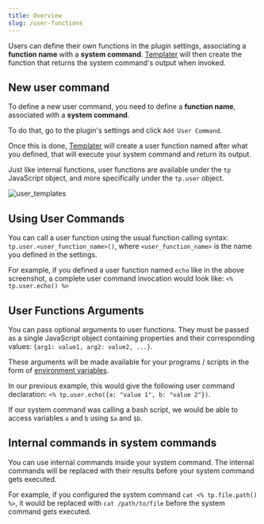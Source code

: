 ```yaml
---
title: Overview
slug: /user-functions
---
```


Users can define their own functions in the plugin settings, associating a **function name** with a **system command**. [Templater](https://github.com/SilentVoid13/Templater) will then create the function that returns the system command's output when invoked.

## New user command

To define a new user command, you need to define a **function name**, associated with a **system command**. 

To do that, go to the plugin's settings and click `Add User Command`.

Once this is done, [Templater](https://github.com/SilentVoid13/Templater) will create a user function named after what you defined, that will execute your system command and return its output.

Just like internal functions, user functions are available under the `tp` JavaScript object, and more specifically under the `tp.user` object.

![user_templates](/img/templater_user_templates.png)

## Using User Commands

You can call a user function using the usual function calling syntax: `tp.user.<user_function_name>()`, where `<user_function_name>` is the name you defined in the settings. 

For example, if you defined a user function named `echo` like in the above screenshot, a complete user command invocation would look like: `<% tp.user.echo() %>`

## User Functions Arguments

You can pass optional arguments to user functions. They must be passed as a single JavaScript object containing properties and their corresponding values: `{arg1: value1, arg2: value2, ...}`.

These arguments will be made available for your programs / scripts in the form of [environment variables](https://en.wikipedia.org/wiki/Environment_variable).

In our previous example, this would give the following user command declaration: `<% tp.user.echo({a: "value 1", b: "value 2"})`. 

If our system command was calling a bash script, we would be able to access variables `a` and `b` using `$a` and `$b`.

## Internal commands in system commands

You can use internal commands inside your system command. The internal commands will be replaced with their results before your system command gets executed.

For example, if you configured the system command `cat <% tp.file.path() %>`, it would be replaced with `cat /path/to/file` before the system command gets executed.